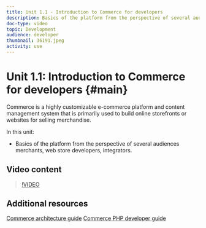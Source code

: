 ```yaml
---
title: Unit 1.1 - Introduction to Commerce for developers
description: Basics of the platform from the perspective of several audiences merchants, web store developers, integrators. 
doc-type: video
topic: Development
audience: developer
thumbnail: 36191.jpeg
activity: use
---
```

# Unit 1.1: Introduction to Commerce for developers {#main}

Commerce is a highly customizable e-commerce platform and content management system that is primarily used to build online storefronts or websites for selling merchandise.

In this unit:

- Basics of the platform from the perspective of several audiences merchants, web store developers, integrators.

## Video content

>[!VIDEO](https://video.tv.adobe.com/v/36191?quality=12&learn=on)

## Additional resources

[Commerce architecture guide](https://devdocs.magento.com/guides/v2.4/architecture/bk-architecture.html)
[Commerce PHP developer guide](https://devdocs.magento.com/guides/v2.4/extension-dev-guide/bk-extension-dev-guide.html)